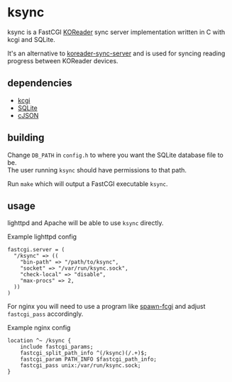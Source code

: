 # ksync

ksync is a FastCGI [KOReader](https://github.com/koreader/koreader) sync server implementation written in C with kcgi and SQLite.

It's an alternative to [koreader-sync-server](https://github.com/koreader/koreader-sync-server) and is used for syncing reading progress between KOReader devices.

## dependencies
* [kcgi](https://github.com/kristapsdz/kcgi)
* [SQLite](https://www.sqlite.org/)
* [cJSON](https://github.com/DaveGamble/cJSON)

## building
Change `DB_PATH` in `config.h` to where you want the SQLite database file to be.  
The user running `ksync` should have permissions to that path.

Run `make` which will output a FastCGI executable `ksync`.

## usage
lighttpd and Apache will be able to use `ksync` directly.

Example lighttpd config
```
fastcgi.server = (
  "/ksync" => ((
    "bin-path" => "/path/to/ksync",
    "socket" => "/var/run/ksync.sock",
    "check-local" => "disable",
    "max-procs" => 2,
  ))
)
```

For nginx you will need to use a program like [spawn-fcgi](https://github.com/lighttpd/spawn-fcgi) and adjust `fastcgi_pass` accordingly.

Example nginx config
```
location ^~ /ksync {
    include fastcgi_params;
    fastcgi_split_path_info ^(/ksync)(/.+)$;
    fastcgi_param PATH_INFO $fastcgi_path_info;
    fastcgi_pass unix:/var/run/ksync.sock;
}

```
